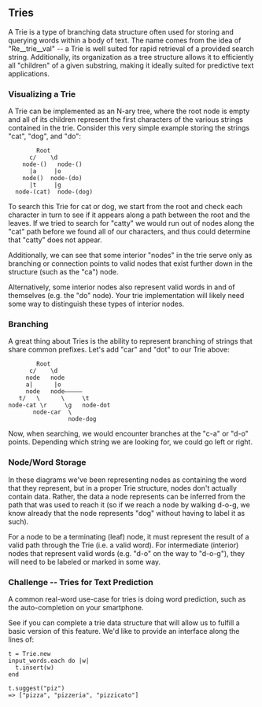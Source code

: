 ## Tries

A Trie is a type of branching data structure often used for storing
and querying words within a body of text. The name comes from the idea
of "Re__trie__val" -- a Trie is well suited for rapid retrieval of
a provided search string. Additionally, its organization as a tree
structure allows it to efficiently all "children" of a given substring,
making it ideally suited for predictive text applications.

### Visualizing a Trie

A Trie can be implemented as an N-ary tree, where the root node
is empty and all of its children represent the first characters
of the various strings contained in the trie. Consider this
very simple example storing the strings "cat", "dog", and "do":

```
        Root
      c/    \d
    node-()   node-()
      |a     |o
    node()  node-(do)
      |t     |g
  node-(cat)  node-(dog)
```

To search this Trie for cat or dog, we start from the root and
check each character in turn to see if it appears along a path
between the root and the leaves. If we tried to search for "catty"
we would run out of nodes along the "cat" path before we found all
of our characters, and thus could determine that "catty" does not
appear.

Additionally, we can see that some interior "nodes" in the trie serve only as branching or connection
points to valid nodes that exist further down in the structure (such as the "ca")
node.

Alternatively, some interior nodes also represent valid words in and of
themselves (e.g. the "do" node). Your trie implementation will likely
need some way to distinguish these types of interior nodes.

### Branching

A great thing about Tries is the ability to represent branching of
strings that share common prefixes. Let's add "car" and "dot" to our
Trie above:

```
        Root
      c/    \d
     node   node
     a|      |o
     node   node—————
   t/   \      \     \t
node-cat \r     \g   node-dot
       node-car  \
                 node-dog
```

Now, when searching, we would encounter branches at the "c-a" or "d-o"
points. Depending which string we are looking for, we could go left or
right.

### Node/Word Storage

In these diagrams we've been representing nodes as containing the word
that they represent, but in a proper Trie structure, nodes don't
actually contain data. Rather, the data a node represents can be
inferred from the path that was used to reach it (so if we reach a node
by walking d-o-g, we know already that the node represents "dog" without
having to label it as such).

For a node to be a terminating (leaf) node, it must represent the result
of a valid path through the Trie (i.e. a valid word). For intermediate
(interior) nodes that represent valid words (e.g. "d-o" on the way to
"d-o-g"), they will need to be labeled or marked in some way.


### Challenge -- Tries for Text Prediction

A common real-word use-case for tries is doing word prediction,
such as the auto-completion on your smartphone.

See if you can complete a trie data structure that will
allow us to fulfill a basic version of this feature.
We'd like to provide an interface along the lines of:

```
t = Trie.new
input_words.each do |w|
  t.insert(w)
end

t.suggest("piz")
=> ["pizza", "pizzeria", "pizzicato"]
```
